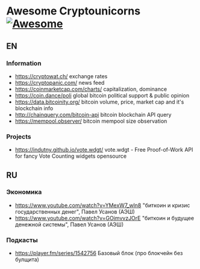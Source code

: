 # Awesome Cryptounicorns [![Awesome](https://cdn.rawgit.com/sindresorhus/awesome/d7305f38d29fed78fa85652e3a63e154dd8e8829/media/badge.svg)](https://github.com/cryptounicorns/awesome-cryptounicorns)

## EN

### Information

- https://cryptowat.ch/ exchange rates
- https://cryptopanic.com/ news feed
- https://coinmarketcap.com/charts/ capitalization, dominance
- https://coin.dance/poli global bitcoin political support & public opinion
- https://data.bitcoinity.org/ bitcoin volume, price, market cap and it's blockchain info
- http://chainquery.com/bitcoin-api bitcoin blockchain API query
- https://mempool.observer/ bitcoin mempool size observation

### Projects
- https://indutny.github.io/vote.wdgt/ vote.wdgt - Free Proof-of-Work API for fancy Vote Counting widgets opensource

## RU

### Экономика

- https://www.youtube.com/watch?v=YMexW7_wln8 "биткоин и кризис государственных денег", Павел Усанов (АЭШ)
- https://www.youtube.com/watch?v=GOimvvzJOrE "биткоин и будущее денежной системы", Павел Усанов (АЭШ)

### Подкасты

- https://player.fm/series/1542756 Базовый блок (про блокчейн без булщита)
